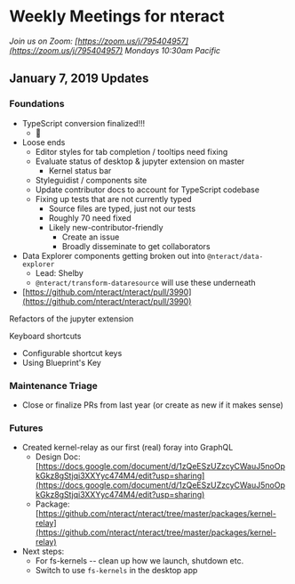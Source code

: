 # Weekly Meetings for nteract

_Join us on Zoom: [https://zoom.us/j/795404957](https://zoom.us/j/795404957) Mondays 10:30am Pacific_

## January 7, 2019 Updates

### Foundations

- TypeScript conversion finalized!!!
  - 🎉
- Loose ends
  - Editor styles for tab completion / tooltips need fixing
  - Evaluate status of desktop & jupyter extension on master
    - Kernel status bar
  - Styleguidist / components site
  - Update contributor docs to account for TypeScript codebase
  - Fixing up tests that are not currently typed
    - Source files are typed, just not our tests
    - Roughly 70 need fixed
    - Likely new-contributor-friendly
      - Create an issue
      - Broadly disseminate to get collaborators
- Data Explorer components getting broken out into `@nteract/data-explorer`
  - Lead: Shelby
  - `@nteract/transform-dataresource` will use these underneath
- [https://github.com/nteract/nteract/pull/3990](https://github.com/nteract/nteract/pull/3990)

Refactors of the jupyter extension

Keyboard shortcuts

- Configurable shortcut keys
- Using Blueprint's Key

### Maintenance Triage

- Close or finalize PRs from last year (or create as new if it makes sense)

### Futures

- Created kernel-relay as our first (real) foray into GraphQL
  - Design Doc: [https://docs.google.com/document/d/1zQeESzUZzcyCWauJ5noOpkGkz8gStjqi3XXYyc474M4/edit?usp=sharing](https://docs.google.com/document/d/1zQeESzUZzcyCWauJ5noOpkGkz8gStjqi3XXYyc474M4/edit?usp=sharing)
  - Package: [https://github.com/nteract/nteract/tree/master/packages/kernel-relay](https://github.com/nteract/nteract/tree/master/packages/kernel-relay)
- Next steps:
  - For fs-kernels -- clean up how we launch, shutdown etc.
  - Switch to use `fs-kernels` in the desktop app
